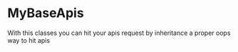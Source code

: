 # MyBaseApis
 With this classes you can hit your apis request by inheritance a proper oops way to hit apis
